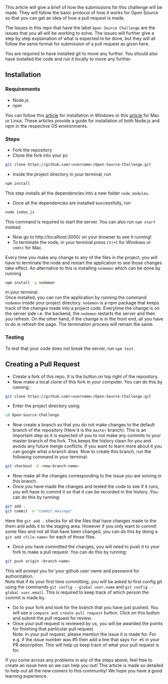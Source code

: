 This article will give a brief of how the submissions for this challenge will be made. They will follow the basic protocol of how it works for Open Source so that you can get an idea of how a pull request is made.

The Issues in this repo that have the label `Open Source Challenge` are the issues that you all will be working to solve. The issues will further give a step by step explaination of what is expected to be done, but they will all follow the same format for submission of a pull request as given here.

You are required to have installed git to move any further. You should also have installed the code and run it locally to move any further.

## Installation

### Requirements
* Node.js
* npm

You can follow this [article](https://phoenixnap.com/kb/install-node-js-npm-on-windows) for installation in Windows or this [article](https://www.taniarascia.com/how-to-install-and-use-node-js-and-npm-mac-and-windows/#installation-on-a-mac-or-linux) for Mac or Linux. These articles provide a guide for installation of both Node.js and npm in the respective OS environments.

### Steps
* Fork the repository
* Clone the fork into your pc  
```sh 
git clone https://github.com/<username>/Open-Source-Challenge.git
```
* Inside the project directory in your terminal, run  
```sh 
npm install
```
This step installs all the dependencies into a new folder `node_modules`.
* Once all the dependencies are installed successfully, run
```sh
node index.js
```
This command is required to start the server. You can also run `npm start` instead.
* Now go to http://localhost:3000/ on your browser to see it running!
* To terminate the node, in your terminal press `ctr+C` for Windows or `cmd+c` for Mac.
  
Every time you make any change to any of the files in the project, you will have to terminate the node and restart the application to see those changes take effect. An alternative to this is installing `nodemon` which can be done by running
```sh
npm install -g nodemon
``` 
in your terminal.  
Once installed, you can run the application by running the command `nodemon` inside your project directory. `nodemon` is a npm package that keeps track of the changes made into a project code. Everytime the change is on the server side i.e. the backend, the `nodemon` restarts the server and then you refresh. On the other hand, if the change is in the front end, all you have to do is refresh the page. The termination process will remain the same.

### Testing

To test that your code does not break the server, run `npm test`.

## Creating a Pull Request

* Create a fork of this repo. It is the button on top right of the repository.
* Now make a local clone of this fork in your computer. You can do this by running:
```sh
git clone https://github.com/<username>/Open-Source-Challenge.git
```
* Enter the project directory using
```sh
cd Open-Source-Challenge
```
* Now create a branch so that you do not make changes to the default branch of the repository (Here it is the `master` branch). This is an important step as it is expected of you to not make any commits to your master branch of the fork. This keeps the history clean for you and avoids any future merge conflicts. If you want to learn more about it you can google what a branch does. Now to create this branch, run the following command in your terminal:
```sh
git checkout -b <new-branch-name>
```
* Now make all the changes corresponding to the issue you are solving in this branch.
* Once you have made the changes and tested the code to see if it runs, you will have to commit it so that it can be recorded in the history. You can do this by running:
```sh
git add .
git commit -m "commit message"
```
Here the `git add .` checks for all the files that have changes made to the them and adds it to the staging area. However if you only want to commit some files and not all that have been changed, you can do this by doing a `git add <file-name>` for each of those files.
* Once you have committed the changes, you will need to push it to your fork to make a pull request. You can do this by running:
```sh
git push origin <branch-name>
``` 
This will prompt you for your github user name and password for authorization.  
Note that if its your first time committing, you will be asked to first config git using the commands `git config --global user.name` and `git config --global user.email`. This is required to keep track of which person the commit is made by.
* Go to your fork and look for the branch that you have just pushed. You will see a `compare and create pull request` button. Click on this button and submit the pull request for review.
* Once your pull request is reviewed by us, you will be awarded the points for finishing that particular pull request.  
Note: In your pull request, please mention the issue it is made for. For e.g. if the issue number was #5 then add a line that says `for #5` in your PR description. This will help us keep track of what your pull request is for.

If you come across any problems in any of the steps above, feel free to create an issue here so we can help you out! This article is made so detailed to help out all the new comers to this communtiy! We hope you have a good learning experience.
